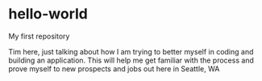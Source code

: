# hello-world
My first repository

Tim here, just talking about how I am trying to better myself in coding and building an application. This will help me get familiar with the process and prove myself to new prospects and jobs out here in Seattle, WA
